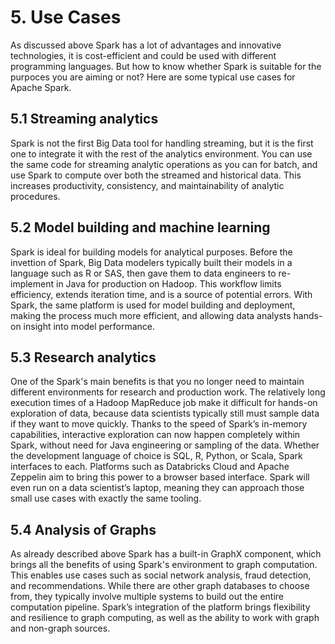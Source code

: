 # 5. Use Cases
As discussed above Spark has a lot of advantages and innovative technologies, it is cost-efficient and could be used with different programming languages. But how to know whether Spark is suitable for the purpoces you are aiming or not? Here are some typical use cases for Apache Spark.

## 5.1 Streaming analytics
Spark is not the first Big Data tool for handling streaming, but it is the first one to integrate it with the rest of the analytics environment. You can use the same code for streaming analytic operations as you can for batch, and use Spark to compute over both the streamed and historical data. This increases productivity, consistency, and maintainability of analytic procedures.

## 5.2 Model building and machine learning
Spark is ideal for building models for analytical purposes. Before the invettion of Spark, Big Data modelers typically built their models in a language such as R or SAS, then gave them to data engineers to re-implement in Java for production on Hadoop. This workflow limits efficiency, extends iteration time, and is a source of potential errors. With Spark, the same platform is used for model building and deployment, making the process much more efficient, and allowing data analysts hands-on insight into model performance.

## 5.3 Research analytics
One of the Spark's main benefits is that you no longer need to maintain different environments for research and production work. The relatively long execution times of a Hadoop MapReduce job make it difficult for hands-on exploration of data, because data scientists typically still must sample data if they want to move quickly. Thanks to the speed of Spark’s in-memory capabilities, interactive exploration can now happen completely within Spark, without need for Java engineering or sampling of the data. Whether the development language of choice is SQL, R, Python, or Scala, Spark interfaces to each. Platforms such as Databricks Cloud and Apache Zeppelin aim to bring this power to a browser based interface. Spark will even run on a data scientist’s laptop, meaning they can approach those small use cases with exactly the same tooling.

## 5.4 Analysis of Graphs
As already described above Spark has a built-in GraphX component, which brings all the benefits of using Spark's environment to graph computation. This enables use cases such as social network analysis, fraud detection, and recommendations. While there are other graph databases to choose from, they typically involve multiple systems to build out the entire computation pipeline. Spark’s integration of the platform brings flexibility and resilience to graph computing, as well as the ability to work with graph and non-graph sources.